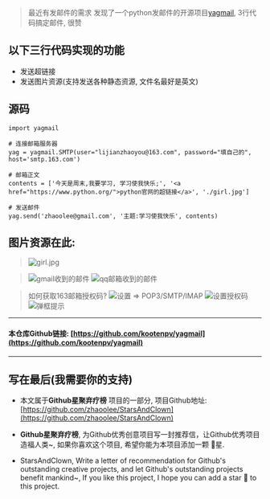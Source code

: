 > 最近有发邮件的需求
> 发现了一个python发邮件的开源项目[yagmail](https://github.com/kootenpv/yagmail), 3行代码搞定邮件, 很赞

## 以下三行代码实现的功能

- 发送超链接
- 发送图片资源(支持发送各种静态资源, 文件名最好是英文)

## 源码
```
import yagmail

# 连接邮箱服务器
yag = yagmail.SMTP(user="lijianzhaoyou@163.com", password="填自己的", host='smtp.163.com')

# 邮箱正文
contents = ['今天是周末,我要学习, 学习使我快乐;', '<a href="https://www.python.org/">python官网的超链接</a>', './girl.jpg']

# 发送邮件
yag.send('zhaoolee@gmail.com', '主题:学习使我快乐', contents)
```

##  图片资源在此:
> ![girl.jpg](https://upload-images.jianshu.io/upload_images/3203841-93fc777683c7e9d4.png?imageMogr2/auto-orient/strip%7CimageView2/2/w/1240)

> ![gmail收到的邮件](https://upload-images.jianshu.io/upload_images/3203841-52416eeb9eeaef06.png?imageMogr2/auto-orient/strip%7CimageView2/2/w/1240)
> ![qq邮箱收到的邮件](https://upload-images.jianshu.io/upload_images/3203841-66c633ecd1def048.png?imageMogr2/auto-orient/strip%7CimageView2/2/w/1240)



> 如何获取163邮箱授权码?
> ![设置 => POP3/SMTP/IMAP](https://upload-images.jianshu.io/upload_images/3203841-989e224dcfa95b8a.png?imageMogr2/auto-orient/strip%7CimageView2/2/w/1240)
> ![设置授权码](https://upload-images.jianshu.io/upload_images/3203841-3d3adc6a4e6e83ed.png?imageMogr2/auto-orient/strip%7CimageView2/2/w/1240)
> ![弹框提示](https://upload-images.jianshu.io/upload_images/3203841-b071ef08aa993dee.png?imageMogr2/auto-orient/strip%7CimageView2/2/w/1240)

---

#### 本仓库Github链接: [https://github.com/kootenpv/yagmail](https://github.com/kootenpv/yagmail)

---

## 写在最后(我需要你的支持)
- 本文属于**Github星聚弃疗榜** 项目的一部分, 项目Github地址: [https://github.com/zhaoolee/StarsAndClown](https://github.com/zhaoolee/StarsAndClown)

- **Github星聚弃疗榜**, 为Github优秀创意项目写一封推荐信，让Github优秀项目造福人类~, 如果你喜欢这个项目, 希望你能为本项目添加一颗 🌟星.

- StarsAndClown, Write a letter of recommendation for Github's outstanding creative projects, and let Github's outstanding projects benefit mankind~, If you like this project, I hope you can add a star 🌟 to this project.




